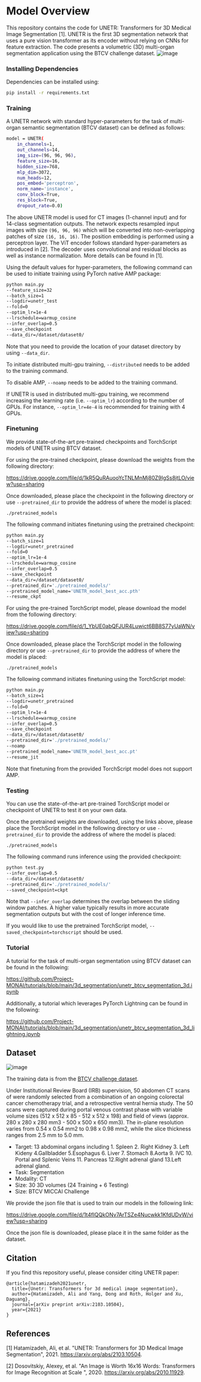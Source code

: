 # Model Overview
This repository contains the code for UNETR: Transformers for 3D Medical Image Segmentation [1]. UNETR is the first 3D segmentation network that uses a pure vision transformer as its encoder without relying on CNNs for feature extraction.
The code presents a volumetric (3D) multi-organ segmentation application using the BTCV challenge dataset.
![image](https://lh3.googleusercontent.com/pw/AM-JKLU2eTW17rYtCmiZP3WWC-U1HCPOHwLe6pxOfJXwv2W-00aHfsNy7jeGV1dwUq0PXFOtkqasQ2Vyhcu6xkKsPzy3wx7O6yGOTJ7ZzA01S6LSh8szbjNLfpbuGgMe6ClpiS61KGvqu71xXFnNcyvJNFjN=w1448-h496-no?authuser=0)

### Installing Dependencies
Dependencies can be installed using:
``` bash
pip install -r requirements.txt
```

### Training

A UNETR network with standard hyper-parameters for the task of multi-organ semantic segmentation (BTCV dataset) can be defined as follows:

``` bash
model = UNETR(
    in_channels=1,
    out_channels=14,
    img_size=(96, 96, 96),
    feature_size=16,
    hidden_size=768,
    mlp_dim=3072,
    num_heads=12,
    pos_embed='perceptron',
    norm_name='instance',
    conv_block=True,
    res_block=True,
    dropout_rate=0.0)
```

The above UNETR model is used for CT images (1-channel input) and for 14-class segmentation outputs. The network expects
resampled input images with size ```(96, 96, 96)``` which will be converted into non-overlapping patches of size ```(16, 16, 16)```.
The position embedding is performed using a perceptron layer. The ViT encoder follows standard hyper-parameters as introduced in [2].
The decoder uses convolutional and residual blocks as well as instance normalization. More details can be found in [1].

Using the default values for hyper-parameters, the following command can be used to initiate training using PyTorch native AMP package:
``` bash
python main.py
--feature_size=32
--batch_size=1
--logdir=unetr_test
--fold=0
--optim_lr=1e-4
--lrschedule=warmup_cosine
--infer_overlap=0.5
--save_checkpoint
--data_dir=/dataset/dataset0/
```

Note that you need to provide the location of your dataset directory by using ```--data_dir```.

To initiate distributed multi-gpu training, ```--distributed``` needs to be added to the training command.

To disable AMP, ```--noamp``` needs to be added to the training command.

If UNETR is used in distributed multi-gpu training, we recommend increasing the learning rate (i.e. ```--optim_lr```)
according to the number of GPUs. For instance, ```--optim_lr=4e-4``` is recommended for training with 4 GPUs.

### Finetuning
We provide state-of-the-art pre-trained checkpoints and TorchScript models of UNETR using BTCV dataset.

For using the pre-trained checkpoint, please download the weights from the following directory:

https://drive.google.com/file/d/1kR5QuRAuooYcTNLMnMj80Z9IgSs8jtLO/view?usp=sharing

Once downloaded, please place the checkpoint in the following directory or use ```--pretrained_dir``` to provide the address of where the model is placed:

```./pretrained_models```

The following command initiates finetuning using the pretrained checkpoint:
``` bash
python main.py
--batch_size=1
--logdir=unetr_pretrained
--fold=0
--optim_lr=1e-4
--lrschedule=warmup_cosine
--infer_overlap=0.5
--save_checkpoint
--data_dir=/dataset/dataset0/
--pretrained_dir='./pretrained_models/'
--pretrained_model_name='UNETR_model_best_acc.pth'
--resume_ckpt
```

For using the pre-trained TorchScript model, please download the model from the following directory:

https://drive.google.com/file/d/1_YbUE0abQFJUR4Luwict6BB8S77yUaWN/view?usp=sharing

Once downloaded, please place the TorchScript model in the following directory or use ```--pretrained_dir``` to provide the address of where the model is placed:

```./pretrained_models```

The following command initiates finetuning using the TorchScript model:
``` bash
python main.py
--batch_size=1
--logdir=unetr_pretrained
--fold=0
--optim_lr=1e-4
--lrschedule=warmup_cosine
--infer_overlap=0.5
--save_checkpoint
--data_dir=/dataset/dataset0/
--pretrained_dir='./pretrained_models/'
--noamp
--pretrained_model_name='UNETR_model_best_acc.pt'
--resume_jit
```
Note that finetuning from the provided TorchScript model does not support AMP.


### Testing
You can use the state-of-the-art pre-trained TorchScript model or checkpoint of UNETR to test it on your own data.

Once the pretrained weights are downloaded, using the links above, please place the TorchScript model in the following directory or
use ```--pretrained_dir``` to provide the address of where the model is placed:

```./pretrained_models```

The following command runs inference using the provided checkpoint:
``` bash
python test.py
--infer_overlap=0.5
--data_dir=/dataset/dataset0/
--pretrained_dir='./pretrained_models/'
--saved_checkpoint=ckpt
```

Note that ```--infer_overlap``` determines the overlap between the sliding window patches. A higher value typically results in more accurate segmentation outputs but with the cost of longer inference time.

If you would like to use the pretrained TorchScript model, ```--saved_checkpoint=torchscript``` should be used.

### Tutorial
A tutorial for the task of multi-organ segmentation using BTCV dataset can be found in the following:

https://github.com/Project-MONAI/tutorials/blob/main/3d_segmentation/unetr_btcv_segmentation_3d.ipynb

Additionally, a tutorial which leverages PyTorch Lightning can be found in the following:

https://github.com/Project-MONAI/tutorials/blob/main/3d_segmentation/unetr_btcv_segmentation_3d_lightning.ipynb
## Dataset
![image](https://lh3.googleusercontent.com/pw/AM-JKLX0svvlMdcrchGAgiWWNkg40lgXYjSHsAAuRc5Frakmz2pWzSzf87JQCRgYpqFR0qAjJWPzMQLc_mmvzNjfF9QWl_1OHZ8j4c9qrbR6zQaDJWaCLArRFh0uPvk97qAa11HtYbD6HpJ-wwTCUsaPcYvM=w1724-h522-no?authuser=0)

The training data is from the [BTCV challenge dataset](https://www.synapse.org/#!Synapse:syn3193805/wiki/217752).

Under Institutional Review Board (IRB) supervision, 50 abdomen CT scans of were randomly selected from a combination of an ongoing colorectal cancer chemotherapy trial, and a retrospective ventral hernia study. The 50 scans were captured during portal venous contrast phase with variable volume sizes (512 x 512 x 85 - 512 x 512 x 198) and field of views (approx. 280 x 280 x 280 mm3 - 500 x 500 x 650 mm3). The in-plane resolution varies from 0.54 x 0.54 mm2 to 0.98 x 0.98 mm2, while the slice thickness ranges from 2.5 mm to 5.0 mm.

- Target: 13 abdominal organs including 1. Spleen 2. Right Kidney 3. Left Kideny 4.Gallbladder 5.Esophagus 6. Liver 7. Stomach 8.Aorta 9. IVC 10. Portal and Splenic Veins 11. Pancreas 12.Right adrenal gland 13.Left adrenal gland.
- Task: Segmentation
- Modality: CT
- Size: 30 3D volumes (24 Training + 6 Testing)
- Size: BTCV MICCAI Challenge

We provide the json file that is used to train our models in the following link:

https://drive.google.com/file/d/1t4fIQQkONv7ArTSZe4Nucwkk1KfdUDvW/view?usp=sharing

Once the json file is downloaded, please place it in the same folder as the dataset.

## Citation
If you find this repository useful, please consider citing UNETR paper:

```
@article{hatamizadeh2021unetr,
  title={Unetr: Transformers for 3d medical image segmentation},
  author={Hatamizadeh, Ali and Yang, Dong and Roth, Holger and Xu, Daguang},
  journal={arXiv preprint arXiv:2103.10504},
  year={2021}
}
```

## References
[1] Hatamizadeh, Ali, et al. "UNETR: Transformers for 3D Medical Image Segmentation", 2021. https://arxiv.org/abs/2103.10504.

[2] Dosovitskiy, Alexey, et al. "An Image is Worth 16x16 Words: Transformers for Image Recognition at Scale
", 2020. https://arxiv.org/abs/2010.11929.
